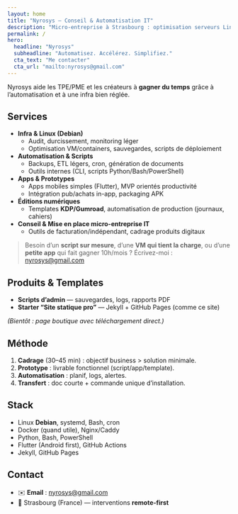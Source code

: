 ```yaml
---
layout: home
title: "Nyrosys — Conseil & Automatisation IT"
description: "Micro-entreprise à Strasbourg : optimisation serveurs Linux (Debian), automatisation, apps mobiles, scripts, templates KDP/Gumroad."
permalink: /
hero:
  headline: "Nyrosys"
  subheadline: "Automatisez. Accélérez. Simplifiez."
  cta_text: "Me contacter"
  cta_url: "mailto:nyrosys@gmail.com"
---
```


<div class="lead">
Nyrosys aide les TPE/PME et les créateurs à <strong>gagner du temps</strong> grâce à l’automatisation et à une infra bien réglée.
</div>

## Services

- **Infra & Linux (Debian)**
  - Audit, durcissement, monitoring léger
  - Optimisation VM/containers, sauvegardes, scripts de déploiement
- **Automatisation & Scripts**
  - Backups, ETL légers, cron, génération de documents
  - Outils internes (CLI, scripts Python/Bash/PowerShell)
- **Apps & Prototypes**
  - Apps mobiles simples (Flutter), MVP orientés productivité
  - Intégration pub/achats in-app, packaging APK
- **Éditions numériques**
  - Templates **KDP/Gumroad**, automatisation de production (journaux, cahiers)
- **Conseil & Mise en place micro-entreprise IT**
  - Outils de facturation/indépendant, cadrage produits digitaux

> Besoin d’un **script sur mesure**, d’une **VM qui tient la charge**, ou d’une **petite app** qui fait gagner 10h/mois ? Écrivez-moi : [nyrosys@gmail.com](mailto:nyrosys@gmail.com)

## Produits & Templates

- **Scripts d’admin** — sauvegardes, logs, rapports PDF  
- **Starter “Site statique pro”** — Jekyll + GitHub Pages (comme ce site)

_(Bientôt : page boutique avec téléchargement direct.)_

## Méthode

1. **Cadrage** (30–45 min) : objectif business > solution minimale.
2. **Prototype** : livrable fonctionnel (script/app/template).
3. **Automatisation** : planif, logs, alertes.
4. **Transfert** : doc courte + commande unique d’installation.

## Stack

- Linux **Debian**, systemd, Bash, cron  
- Docker (quand utile), Nginx/Caddy  
- Python, Bash, PowerShell  
- Flutter (Android first), GitHub Actions  
- Jekyll, GitHub Pages

## Contact

- ✉️ **Email** : [nyrosys@gmail.com](mailto:nyrosys@gmail.com)  
- 📍 Strasbourg (France) — interventions **remote-first**

